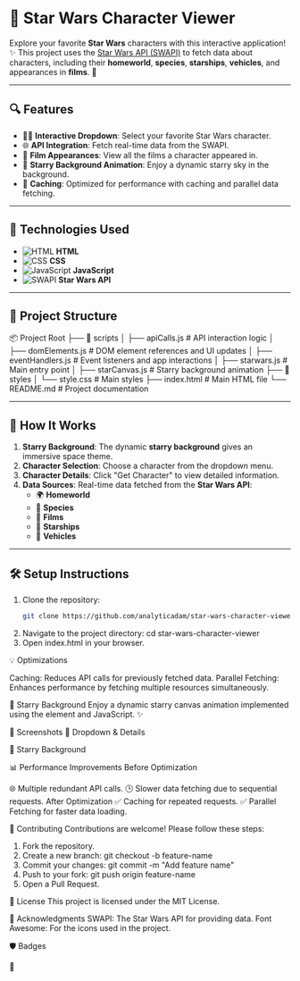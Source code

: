 # 🌌 Star Wars Character Viewer

Explore your favorite **Star Wars** characters with this interactive application! ✨ This project uses the [Star Wars API (SWAPI)](https://swapi.dev/) to fetch data about characters, including their **homeworld**, **species**, **starships**, **vehicles**, and appearances in **films**. 🌟

---

## 🔍 Features

- 🧑‍🚀 **Interactive Dropdown**: Select your favorite Star Wars character.
- 🌐 **API Integration**: Fetch real-time data from the SWAPI.
- 🎥 **Film Appearances**: View all the films a character appeared in.
- 🚀 **Starry Background Animation**: Enjoy a dynamic starry sky in the background.
- 🔄 **Caching**: Optimized for performance with caching and parallel data fetching.

---

## 🚀 Technologies Used

- ![HTML](https://img.shields.io/badge/HTML-E34F26?style=flat-square&logo=html5&logoColor=white) **HTML**
- ![CSS](https://img.shields.io/badge/CSS-1572B6?style=flat-square&logo=css3&logoColor=white) **CSS**
- ![JavaScript](https://img.shields.io/badge/JavaScript-F7DF1E?style=flat-square&logo=javascript&logoColor=black) **JavaScript**
- ![SWAPI](https://img.shields.io/badge/API-SWAPI-001E2B?style=flat-square&logo=data:image/png;base64,iVBORw0KG...) **Star Wars API**

---

## 📂 Project Structure

📦 Project Root ├── 📁 scripts │ ├── apiCalls.js # API interaction logic │ ├── domElements.js # DOM element references and UI updates │ ├── eventHandlers.js # Event listeners and app interactions │ ├── starwars.js # Main entry point │ ├── starCanvas.js # Starry background animation ├── 📁 styles │ └── style.css # Main styles ├── index.html # Main HTML file └── README.md # Project documentation

---

## 🌠 How It Works

1. **Starry Background**: The dynamic **starry background** gives an immersive space theme.
2. **Character Selection**: Choose a character from the dropdown menu.
3. **Character Details**: Click "Get Character" to view detailed information.
4. **Data Sources**: Real-time data fetched from the **Star Wars API**:
   - 🌍 **Homeworld**
   - 🧬 **Species**
   - 🎥 **Films**
   - 🚀 **Starships**
   - 🚗 **Vehicles**

---

## 🛠️ Setup Instructions

1. Clone the repository:
   ```bash
   git clone https://github.com/analyticadam/star-wars-character-viewer.git
   ```
2. Navigate to the project directory:
   cd star-wars-character-viewer
3. Open index.html in your browser.

💡 Optimizations

Caching: Reduces API calls for previously fetched data.
Parallel Fetching: Enhances performance by fetching multiple resources simultaneously.

🎨 Starry Background
Enjoy a dynamic starry canvas animation implemented using the <canvas> element and JavaScript. ✨

📸 Screenshots
🔻 Dropdown & Details

🌌 Starry Background

📊 Performance Improvements
Before Optimization

🌐 Multiple redundant API calls.
🕒 Slower data fetching due to sequential requests.
After Optimization
✅ Caching for repeated requests.
✅ Parallel Fetching for faster data loading.

🤝 Contributing
Contributions are welcome! Please follow these steps:

1. Fork the repository.
2. Create a new branch:
   git checkout -b feature-name
3. Commit your changes:
   git commit -m "Add feature name"
4. Push to your fork:
   git push origin feature-name
5. Open a Pull Request.

📜 License
This project is licensed under the MIT License.

🙌 Acknowledgments
SWAPI: The Star Wars API for providing data.
Font Awesome: For the icons used in the project.

🛡️ Badges

🚀
